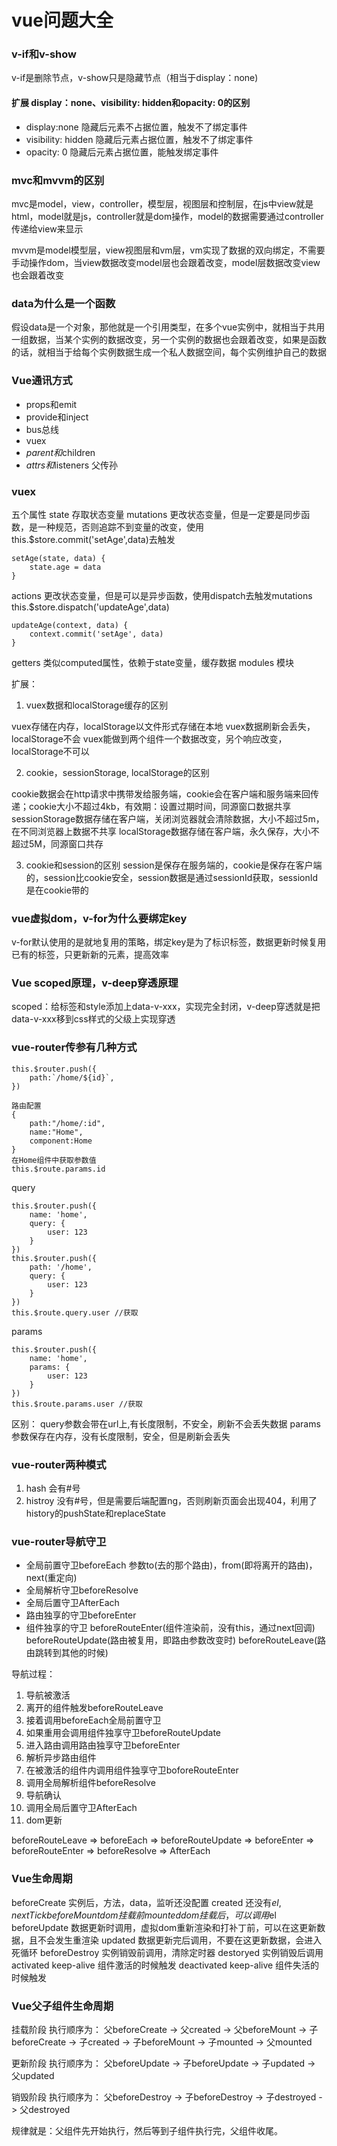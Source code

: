 # vue问题大全

### v-if和v-show

v-if是删除节点，v-show只是隐藏节点（相当于display：none)

####  扩展 display：none、visibility: hidden和opacity: 0的区别

- display:none 隐藏后元素不占据位置，触发不了绑定事件
- visibility: hidden 隐藏后元素占据位置，触发不了绑定事件
- opacity: 0 隐藏后元素占据位置，能触发绑定事件

### mvc和mvvm的区别

mvc是model，view，controller，模型层，视图层和控制层，在js中view就是html，model就是js，controller就是dom操作，model的数据需要通过controller传递给view来显示

mvvm是model模型层，view视图层和vm层，vm实现了数据的双向绑定，不需要手动操作dom，当view数据改变model层也会跟着改变，model层数据改变view也会跟着改变

### data为什么是一个函数

假设data是一个对象，那他就是一个引用类型，在多个vue实例中，就相当于共用一组数据，当某个实例的数据改变，另一个实例的数据也会跟着改变，如果是函数的话，就相当于给每个实例数据生成一个私人数据空间，每个实例维护自己的数据

### Vue通讯方式
- props和emit
- provide和inject
- bus总线
- vuex
- $parent和$children
- $attrs和$listeners 父传孙

### vuex

五个属性
state 存取状态变量
mutations  更改状态变量，但是一定要是同步函数，是一种规范，否则追踪不到变量的改变，使用this.$store.commit('setAge',data)去触发
```
setAge(state, data) {
    state.age = data
}
```
actions    更改状态变量，但是可以是异步函数，使用dispatch去触发mutations   this.$store.dispatch('updateAge',data)  
```
updateAge(context, data) {
    context.commit('setAge', data)
}
```
getters 类似computed属性，依赖于state变量，缓存数据
modules 模块

扩展：
1. vuex数据和localStorage缓存的区别

vuex存储在内存，localStorage以文件形式存储在本地
vuex数据刷新会丢失，localStorage不会
vuex能做到两个组件一个数据改变，另个响应改变，localStorage不可以

2. cookie，sessionStorage, localStorage的区别

cookie数据会在http请求中携带发给服务端，cookie会在客户端和服务端来回传递；cookie大小不超过4kb，有效期：设置过期时间，同源窗口数据共享
sessionStorage数据存储在客户端，关闭浏览器就会清除数据，大小不超过5m，在不同浏览器上数据不共享
localStorage数据存储在客户端，永久保存，大小不超过5M，同源窗口共存

3. cookie和session的区别
session是保存在服务端的，cookie是保存在客户端的，session比cookie安全，session数据是通过sessionId获取，sessionId是在cookie带的

### vue虚拟dom，v-for为什么要绑定key

v-for默认使用的是就地复用的策略，绑定key是为了标识标签，数据更新时候复用已有的标签，只更新新的元素，提高效率


### Vue scoped原理，v-deep穿透原理

scoped：给标签和style添加上data-v-xxx，实现完全封闭，v-deep穿透就是把data-v-xxx移到css样式的父级上实现穿透

### vue-router传参有几种方式
```
this.$router.push({
    path:`/home/${id}`,
})

路由配置
{
    path:"/home/:id",
    name:"Home",
    component:Home
}
在Home组件中获取参数值
this.$route.params.id
```
query
```
this.$router.push({
    name: 'home',
    query: {
        user: 123
    }
})
this.$router.push({
    path: '/home',
    query: {
        user: 123
    }
})
this.$route.query.user //获取
```
params
```
this.$router.push({
    name: 'home',
    params: {
        user: 123
    }
})
this.$route.params.user //获取
```
区别：
query参数会带在url上,有长度限制，不安全，刷新不会丢失数据
params参数保存在内存，没有长度限制，安全，但是刷新会丢失

### vue-router两种模式

1. hash  会有#号
2. histroy 没有#号，但是需要后端配置ng，否则刷新页面会出现404，利用了history的pushState和replaceState

### vue-router导航守卫
- 全局前置守卫beforeEach  参数to(去的那个路由)，from(即将离开的路由)，next(重定向)
- 全局解析守卫beforeResolve
- 全局后置守卫AfterEach
- 路由独享的守卫beforeEnter
- 组件独享的守卫 beforeRouteEnter(组件渲染前，没有this，通过next回调)  beforeRouteUpdate(路由被复用，即路由参数改变时)  beforeRouteLeave(路由跳转到其他的时候)

导航过程：
1. 导航被激活
2. 离开的组件触发beforeRouteLeave
3. 接着调用beforeEach全局前置守卫
4. 如果重用会调用组件独享守卫beforeRouteUpdate
5. 进入路由调用路由独享守卫beforeEnter
6. 解析异步路由组件
7. 在被激活的组件内调用组件独享守卫boforeRouteEnter
8. 调用全局解析组件beforeResolve
9. 导航确认
10. 调用全局后置守卫AfterEach
11. dom更新


beforeRouteLeave => beforeEach => beforeRouteUpdate => beforeEnter => beforeRouteEnter =>  beforeResolve => AfterEach

### Vue生命周期
beforeCreate 实例后，方法，data，监听还没配置
created 还没有$el,nextTick
beforeMount  dom挂载前
mounted  dom挂载后，可以调用$el
beforeUpdate 数据更新时调用，虚拟dom重新渲染和打补丁前，可以在这更新数据，且不会发生重渲染
updated 数据更新完后调用，不要在这更新数据，会进入死循环
beforeDestroy 实例销毁前调用，清除定时器
destoryed   实例销毁后调用
activated   keep-alive 组件激活的时候触发
deactivated  keep-alive 组件失活的时候触发

### Vue父子组件生命周期

挂载阶段
执行顺序为：
父beforeCreate -> 父created -> 父beforeMount -> 子beforeCreate -> 子created -> 子beforeMount -> 子mounted -> 父mounted

更新阶段
执行顺序为：
父beforeUpdate -> 子beforeUpdate -> 子updated -> 父updated

销毁阶段
执行顺序为：
父beforeDestroy -> 子beforeDestroy -> 子destroyed -> 父destroyed

规律就是：父组件先开始执行，然后等到子组件执行完，父组件收尾。




